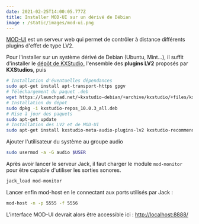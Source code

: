```yaml
---
date: 2021-02-25T14:00:05.777Z
title: Installer MOD-UI sur un dérivé de Débian
image : /static/images/mod-ui.png
---
```

[MOD-UI](https://wiki.moddevices.com/wiki/MOD_UI) est un serveur web qui permet de contrôler à distance différents plugins d'effet de type LV2.

Pour l'installer sur un système dérivé de Debian (Ubuntu, Mint...), il suffit d'installer le [dépôt de KXStudio,](https://kx.studio/Repositories) l'ensemble des **plugins LV2** proposés par **KXStudios**, puis 

```bash
# Installation d'éventuelles dépendances
sudo apt-get install apt-transport-https gpgv
# Téléchargement du paquet .deb 
wget https://launchpad.net/~kxstudio-debian/+archive/kxstudio/+files/kxstudio-repos_10.0.3_all.deb
# Installation du dépot
sudo dpkg -i kxstudio-repos_10.0.3_all.deb
# Mise à jour des paquets
sudo apt-get update
# Installation des LV2 et de MOD-UI
sudo apt-get install kxstudio-meta-audio-plugins-lv2 kxstudio-recommended-audio-plugins-lv2 mod-host mod-ui
```

Ajouter l'utilisateur du système au groupe audio 

```bash
sudo usermod -a -G audio $USER
```

Après avoir lancer le serveur Jack, il faut charger le module `mod-monitor` pour être capable d'utiliser les sorties sonores.

```bash
jack_load mod-monitor
```

Lancer enfin mod-host en le connectant aux ports utilisés par Jack :

```bash
mod-host -n -p 5555 -f 5556
```

L'interface MOD-UI devrait alors être accessible ici : [http://localhost:8888/](http://localhost:8888/)
